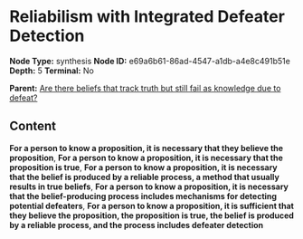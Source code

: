 # Reliabilism with Integrated Defeater Detection

**Node Type:** synthesis
**Node ID:** e69a6b61-86ad-4547-a1db-a4e8c491b51e
**Depth:** 5
**Terminal:** No

**Parent:** [Are there beliefs that track truth but still fail as knowledge due to defeat?](are-there-beliefs-that-track-truth-but-still-fail-as-knowledge-due-to-defeat-antithesis-e2c9f67f-18d9-4a00-a82d-405f5fb4a31a.md)

## Content

**For a person to know a proposition, it is necessary that they believe the proposition**, **For a person to know a proposition, it is necessary that the proposition is true**, **For a person to know a proposition, it is necessary that the belief is produced by a reliable process, a method that usually results in true beliefs**, **For a person to know a proposition, it is necessary that the belief-producing process includes mechanisms for detecting potential defeaters**, **For a person to know a proposition, it is sufficient that they believe the proposition, the proposition is true, the belief is produced by a reliable process, and the process includes defeater detection**

